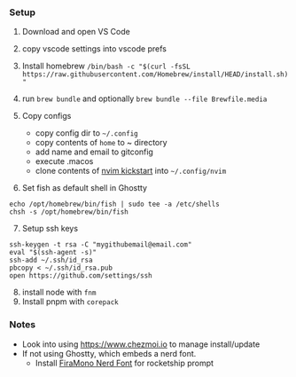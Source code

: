### Setup

1. Download and open VS Code
2. copy vscode settings into vscode prefs
3. Install homebrew
   `/bin/bash -c "$(curl -fsSL https://raw.githubusercontent.com/Homebrew/install/HEAD/install.sh)"`

4. run `brew bundle` and optionally `brew bundle --file Brewfile.media`
5. Copy configs

   - copy config dir to `~/.config`
   - copy contents of `home` to ~ directory
   - add name and email to gitconfig
   - execute .macos
   - clone contents of [nvim kickstart](https://github.com/greggb/kickstart.nvim) into `~/.config/nvim`

6. Set fish as default shell in Ghostty

```
echo /opt/homebrew/bin/fish | sudo tee -a /etc/shells
chsh -s /opt/homebrew/bin/fish
```

7. Setup ssh keys

```shell
ssh-keygen -t rsa -C "mygithubemail@email.com"
eval "$(ssh-agent -s)"
ssh-add ~/.ssh/id_rsa
pbcopy < ~/.ssh/id_rsa.pub
open https://github.com/settings/ssh
```

8. install node with `fnm`
9. Install pnpm with `corepack`

### Notes

- Look into using https://www.chezmoi.io to manage install/update
- If not using Ghostty, which embeds a nerd font.
   - Install [FiraMono Nerd Font](https://www.nerdfonts.com/font-downloads) for rocketship prompt
